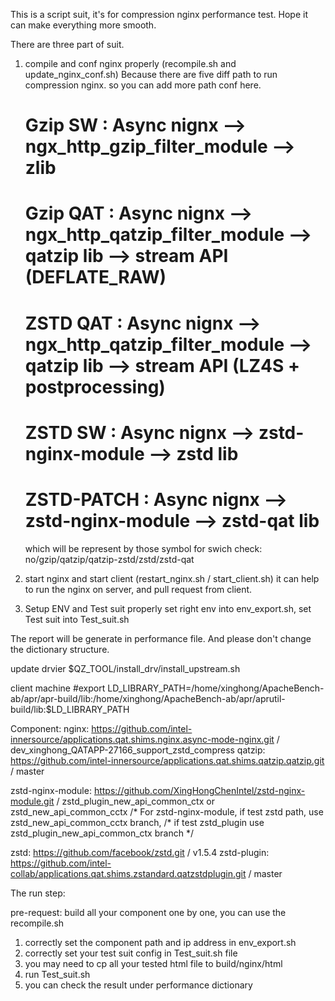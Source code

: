 This is a script suit, it's for compression nginx performance test.
Hope it can make everything more smooth.

There are three part of suit.
1.  compile and conf nginx properly (recompile.sh and update_nginx_conf.sh)
    Because there are five diff path to run compression nginx. so you can add more path conf here.
    # Gzip SW       : Async nignx  -->  ngx_http_gzip_filter_module --> zlib
    # Gzip QAT      : Async nignx  -->  ngx_http_qatzip_filter_module --> qatzip lib --> stream API (DEFLATE_RAW)
    # ZSTD QAT    : Async nignx  -->  ngx_http_qatzip_filter_module --> qatzip lib --> stream API (LZ4S + postprocessing)
    # ZSTD SW      : Async nignx  -->  zstd-nginx-module --> zstd lib
    # ZSTD-PATCH    : Async nignx  -->  zstd-nginx-module --> zstd-qat lib
    which will be represent by those symbol for swich check:
    no/gzip/qatzip/qatzip-zstd/zstd/zstd-qat

2.  start nginx and start client (restart_nginx.sh / start_client.sh)
    it can help to run the nginx on server, and pull request from client.

3.  Setup ENV and Test suit properly
    set right env into env_export.sh, set Test suit into Test_suit.sh

The report will be generate in performance file.
And please don't change the dictionary structure.

update drvier
$QZ_TOOL/install_drv/install_upstream.sh

client machine
#export LD_LIBRARY_PATH=/home/xinghong/ApacheBench-ab/apr/apr-build/lib:/home/xinghong/ApacheBench-ab/apr/aprutil-build/lib:$LD_LIBRARY_PATH

Component:
nginx: https://github.com/intel-innersource/applications.qat.shims.nginx.async-mode-nginx.git / dev_xinghong_QATAPP-27166_support_zstd_compress
qatzip: https://github.com/intel-innersource/applications.qat.shims.qatzip.qatzip.git / master

zstd-nginx-module: https://github.com/XingHongChenIntel/zstd-nginx-module.git / zstd_plugin_new_api_common_ctx or zstd_new_api_common_cctx
/* For zstd-nginx-module, if test zstd path, use zstd_new_api_common_cctx branch,
/* if test zstd_plugin use zstd_plugin_new_api_common_ctx branch
*/

zstd: https://github.com/facebook/zstd.git / v1.5.4
zstd-plugin: https://github.com/intel-collab/applications.qat.shims.zstandard.qatzstdplugin.git / master

The run step:

pre-request:
build all your component one by one, you can use the recompile.sh

1. correctly set the component path and ip address in env_export.sh
2. correctly set your test suit config in Test_suit.sh file
3. you may need to cp all your tested html file to build/nginx/html
4. run Test_suit.sh
5. you can check the result under performance dictionary